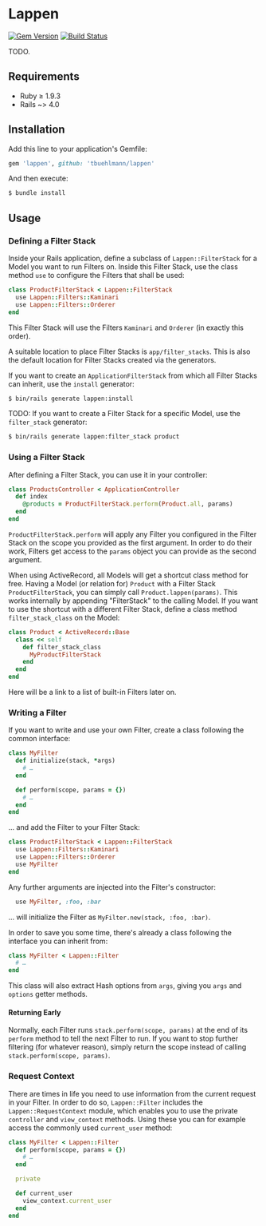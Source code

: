 # Lappen

[![Gem Version](https://badge.fury.io/rb/lappen.svg)](http://badge.fury.io/rb/lappen) [![Build Status](https://travis-ci.org/tbuehlmann/lappen.svg?branch=master)](https://travis-ci.org/tbuehlmann/lappen)

TODO.

## Requirements

- Ruby ≥ 1.9.3
- Rails ~> 4.0

## Installation

Add this line to your application's Gemfile:

```ruby
gem 'lappen', github: 'tbuehlmann/lappen'
```

And then execute:

```sh
$ bundle install
```

## Usage

### Defining a Filter Stack

Inside your Rails application, define a subclass of `Lappen::FilterStack` for a Model you want to run Filters on. Inside this Filter Stack, use the class method `use` to configure the Filters that shall be used:

```ruby
class ProductFilterStack < Lappen::FilterStack
  use Lappen::Filters::Kaminari
  use Lappen::Filters::Orderer
end
```

This Filter Stack will use the Filters `Kaminari` and `Orderer` (in exactly this order).

A suitable location to place Filter Stacks is `app/filter_stacks`. This is also the default location for Filter Stacks created via the generators.

If you want to create an `ApplicationFilterStack` from which all Filter Stacks can inherit, use the `install` generator:

```sh
$ bin/rails generate lappen:install
```

TODO: If you want to create a Filter Stack for a specific Model, use the `filter_stack` generator:

```sh
$ bin/rails generate lappen:filter_stack product
```

### Using a Filter Stack

After defining a Filter Stack, you can use it in your controller:

```ruby
class ProductsController < ApplicationController
  def index
    @products = ProductFilterStack.perform(Product.all, params)
  end
end
```

`ProductFilterStack.perform` will apply any Filter you configured in the Filter Stack on the scope you provided as the first argument. In order to do their work, Filters get access to the `params` object you can provide as the second argument.

When using ActiveRecord, all Models will get a shortcut class method for free. Having a Model (or relation for) `Product` with a Filter Stack `ProductFilterStack`, you can simply call `Product.lappen(params)`. This works internally by appending "FilterStack" to the calling Model. If you want to use the shortcut with a different Filter Stack, define a class method `filter_stack_class` on the Model:

```ruby
class Product < ActiveRecord::Base
  class << self
    def filter_stack_class
      MyProductFilterStack
    end
  end
end
```

Here will be a link to a list of built-in Filters later on.

### Writing a Filter

If you want to write and use your own Filter, create a class following the common interface:

```ruby
class MyFilter
  def initialize(stack, *args)
    # …
  end

  def perform(scope, params = {})
    # …
  end
end
```

… and add the Filter to your Filter Stack:

```ruby
class ProductFilterStack < Lappen::FilterStack
  use Lappen::Filters::Kaminari
  use Lappen::Filters::Orderer
  use MyFilter
end
```

Any further arguments are injected into the Filter's constructor:

```ruby
  use MyFilter, :foo, :bar
```

… will initialize the Filter as `MyFilter.new(stack, :foo, :bar)`.

In order to save you some time, there's already a class following the interface you can inherit from:

```ruby
class MyFilter < Lappen::Filter
  # …
end
```

This class will also extract Hash options from `args`, giving you `args` and `options` getter methods.

#### Returning Early

Normally, each Filter runs `stack.perform(scope, params)` at the end of its `perform` method to tell the next Filter to run. If you want to stop further filtering (for whatever reason), simply return the scope instead of calling `stack.perform(scope, params)`.

### Request Context

There are times in life you need to use information from the current request in your Filter. In order to do so, `Lappen::Filter` includes the `Lappen::RequestContext` module, which enables you to use the private `controller` and `view_context` methods. Using these you can for example access the commonly used `current_user` method:

```ruby
class MyFilter < Lappen::Filter
  def perform(scope, params = {})
    # …
  end

  private

  def current_user
    view_context.current_user
  end
end
```
